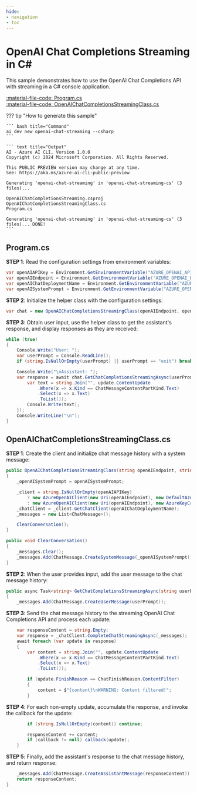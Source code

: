 ```yaml
---
hide:
- navigation
- toc
---
```

# OpenAI Chat Completions Streaming in C\#

This sample demonstrates how to use the OpenAI Chat Completions API with streaming in a C# console application.

[:material-file-code: Program.cs](./samples/openai-chat-streaming-cs/Program.cs)  
[:material-file-code: OpenAIChatCompletionsStreamingClass.cs](./samples/openai-chat-streaming-cs/OpenAIChatCompletionsStreamingClass.cs)  

??? tip "How to generate this sample"

    ``` bash title="Command"
    ai dev new openai-chat-streaming --csharp
    ```

    ``` text title="Output"
    AI - Azure AI CLI, Version 1.0.0
    Copyright (c) 2024 Microsoft Corporation. All Rights Reserved.

    This PUBLIC PREVIEW version may change at any time.
    See: https://aka.ms/azure-ai-cli-public-preview

    Generating 'openai-chat-streaming' in 'openai-chat-streaming-cs' (3 files)...

    OpenAIChatCompletionsStreaming.csproj
    OpenAIChatCompletionsStreamingClass.cs
    Program.cs

    Generating 'openai-chat-streaming' in 'openai-chat-streaming-cs' (3 files)... DONE!
    ```


## Program.cs

**STEP 1**: Read the configuration settings from environment variables:

``` csharp title="Program.cs", linenums="11"
var openAIAPIKey = Environment.GetEnvironmentVariable("AZURE_OPENAI_API_KEY") ?? "<insert your OpenAI API key here>";
var openAIEndpoint = Environment.GetEnvironmentVariable("AZURE_OPENAI_ENDPOINT") ?? "<insert your OpenAI endpoint here>";
var openAIChatDeploymentName = Environment.GetEnvironmentVariable("AZURE_OPENAI_CHAT_DEPLOYMENT") ?? "<insert your OpenAI chat deployment name here>";
var openAISystemPrompt = Environment.GetEnvironmentVariable("AZURE_OPENAI_SYSTEM_PROMPT") ?? "You are a helpful AI assistant.";
```

**STEP 2**: Initialize the helper class with the configuration settings:

``` csharp title="Program.cs", linenums="17"
var chat = new OpenAIChatCompletionsStreamingClass(openAIEndpoint, openAIAPIKey, openAIChatDeploymentName, openAISystemPrompt);
```

**STEP 3**: Obtain user input, use the helper class to get the assistant's response, and display responses as they are received:

``` csharp title="Program.cs", linenums="19", hl_lines="8 9 10 11 12 13 14"
while (true)
{
    Console.Write("User: ");
    var userPrompt = Console.ReadLine();
    if (string.IsNullOrEmpty(userPrompt) || userPrompt == "exit") break;

    Console.Write("\nAssistant: ");
    var response = await chat.GetChatCompletionsStreamingAsync(userPrompt, update => {
        var text = string.Join("", update.ContentUpdate
            .Where(x => x.Kind == ChatMessageContentPartKind.Text)
            .Select(x => x.Text)
            .ToList());
        Console.Write(text);
    });
    Console.WriteLine("\n");
}
```

## OpenAIChatCompletionsStreamingClass.cs

**STEP 1**: Create the client and initialize chat message history with a system message:

``` csharp title="OpenAIChatCompletionsStreamingClass.cs", linenums="15", hl_lines="5 6 7 8 17"
public OpenAIChatCompletionsStreamingClass(string openAIEndpoint, string openAIAPIKey, string openAIChatDeploymentName, string openAISystemPrompt)
{
    _openAISystemPrompt = openAISystemPrompt;

    _client = string.IsNullOrEmpty(openAIAPIKey)
        ? new AzureOpenAIClient(new Uri(openAIEndpoint), new DefaultAzureCredential())
        : new AzureOpenAIClient(new Uri(openAIEndpoint), new AzureKeyCredential(openAIAPIKey));
    _chatClient = _client.GetChatClient(openAIChatDeploymentName);
    _messages = new List<ChatMessage>();

    ClearConversation();
}

public void ClearConversation()
{
    _messages.Clear();
    _messages.Add(ChatMessage.CreateSystemMessage(_openAISystemPrompt));
}
```

**STEP 2**: When the user provides input, add the user message to the chat message history:

``` csharp title="OpenAIChatCompletionsStreamingClass.cs", linenums="34", hl_lines="3"
public async Task<string> GetChatCompletionsStreamingAsync(string userPrompt, Action<StreamingChatCompletionUpdate>? callback = null)
{
    _messages.Add(ChatMessage.CreateUserMessage(userPrompt));
```

**STEP 3**: Send the chat message history to the streaming OpenAI Chat Completions API and process each update:

``` csharp title="OpenAIChatCompletionsStreamingClass.cs", linenums="38", hl_lines="2 3 5 6 7 8"
    var responseContent = string.Empty;
    var response = _chatClient.CompleteChatStreamingAsync(_messages);
    await foreach (var update in response)
    {
        var content = string.Join("", update.ContentUpdate
            .Where(x => x.Kind == ChatMessageContentPartKind.Text)
            .Select(x => x.Text)
            .ToList());

        if (update.FinishReason == ChatFinishReason.ContentFilter)
        {
            content = $"{content}\nWARNING: Content filtered!";
        }
```

**STEP 4**: For each non-empty update, accumulate the response, and invoke the callback for the update:

``` csharp title="OpenAIChatCompletionsStreamingClass.cs", linenums="44", hl_lines="3 4"
        if (string.IsNullOrEmpty(content)) continue;

        responseContent += content;
        if (callback != null) callback(update);
    }
```

**STEP 5**: Finally, add the assistant's response to the chat message history, and return response:

``` csharp title="OpenAIChatCompletionsStreamingClass.cs", linenums="50"
    _messages.Add(ChatMessage.CreateAssistantMessage(responseContent));
    return responseContent;
}
```
